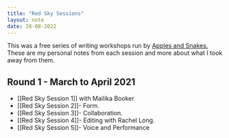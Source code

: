 ```yaml
---
title: "Red Sky Sessions"
layout: note
date: 28-08-2022
---
```




This was a free series of writing workshops run by <a href="https://applesandsnakes.org/" >Apples and Snakes.</a> These are my personal notes from each session and more about what I took away from them.

## Round 1 - March to April 2021

- [[Red Sky Session 1]] with Mailika Booker
- [[Red Sky Session 2]]- Form.
- [[Red Sky Session 3]]- Collaboration.
- [[Red Sky Session 4]]- Editing with Rachel Long.
- [[Red Sky Session 5]]- Voice and Performance